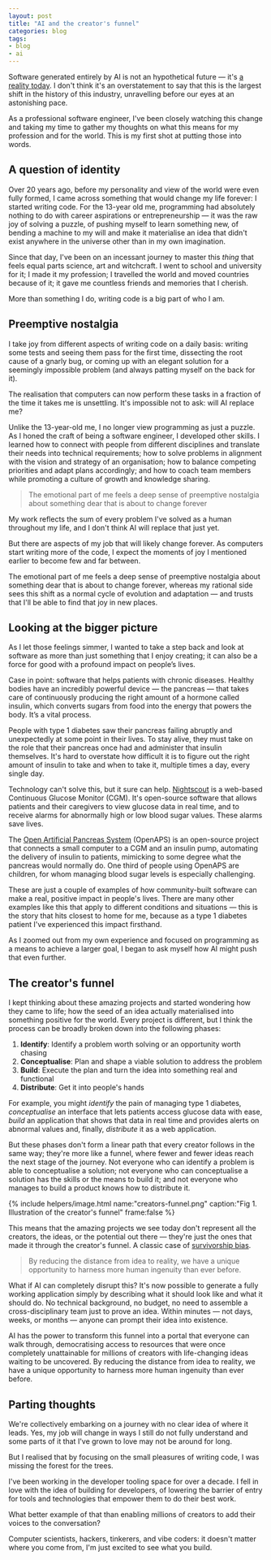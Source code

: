 ```yaml
---
layout: post
title: "AI and the creator's funnel"
categories: blog
tags:
- blog
- ai
---
```

Software generated entirely by AI is not an hypothetical future — it's [a reality today](https://arstechnica.com/ai/2024/10/google-ceo-says-over-25-of-new-google-code-is-generated-by-ai/). I don't think it's an overstatement to say that this is the largest shift in the history of this industry, unravelling before our eyes at an astonishing pace.

As a professional software engineer, I've been closely watching this change and taking my time to gather my thoughts on what this means for my profession and for the world. This is my first shot at putting those into words.<!--more-->

## A question of identity

Over 20 years ago, before my personality and view of the world were even fully formed, I came across something that would change my life forever: I started writing code. For the 13-year old me, programming had absolutely nothing to do with career aspirations or entrepreneurship — it was the raw joy of solving a puzzle, of pushing myself to learn something new, of bending a machine to my will and make it materialise an idea that didn't exist anywhere in the universe other than in my own imagination.

Since that day, I've been on an incessant journey to master this _thing_ that feels equal parts science, art and witchcraft. I went to school and university for it; I made it my profession; I travelled the world and moved countries because of it; it gave me countless friends and memories that I cherish.

More than something I do, writing code is a big part of who I am.

## Preemptive nostalgia

I take joy from different aspects of writing code on a daily basis: writing some tests and seeing them pass for the first time, dissecting the root cause of a gnarly bug, or coming up with an elegant solution for a seemingly impossible problem (and always patting myself on the back for it).

The realisation that computers can now perform these tasks in a fraction of the time it takes me is unsettling. It's impossible not to ask: will AI replace me?

Unlike the 13-year-old me, I no longer view programming as just a puzzle. As I honed the craft of being a software engineer, I developed other skills. I learned how to connect with people from different disciplines and translate their needs into technical requirements; how to solve problems in alignment with the vision and strategy of an organisation; how to balance competing priorities and adapt plans accordingly; and how to coach team members while promoting a culture of growth and knowledge sharing.

> The emotional part of me feels a deep sense of preemptive nostalgia about something dear that is about to change forever

My work reflects the sum of every problem I've solved as a human throughout my life, and I don't think AI will replace that just yet.

But there are aspects of my job that will likely change forever. As computers start writing more of the code, I expect the moments of joy I mentioned earlier to become few and far between.

The emotional part of me feels a deep sense of preemptive nostalgia about something dear that is about to change forever, whereas my rational side sees this shift as a normal cycle of evolution and adaptation — and trusts that I'll be able to find that joy in new places.

## Looking at the bigger picture

As I let those feelings simmer, I wanted to take a step back and look at software as more than just something that I enjoy creating; it can also be a force for good with a profound impact on people’s lives. 

Case in point: software that helps patients with chronic diseases. Healthy bodies have an incredibly powerful device — the pancreas — that takes care of continuously producing the right amount of a hormone called insulin, which converts sugars from food into the energy that powers the body. It’s a vital process.

People with type 1 diabetes saw their pancreas failing abruptly and unexpectedly at some point in their lives. To stay alive, they must take on the role that their pancreas once had and administer that insulin themselves. It's hard to overstate how difficult it is to figure out the right amount of insulin to take and when to take it, multiple times a day, every single day.

Technology can't solve this, but it sure can help. [Nightscout](https://github.com/nightscout/cgm-remote-monitor) is a web-based Continuous Glucose Monitor (CGM). It's open-source software that allows patients and their caregivers to view glucose data in real time, and to receive alarms for abnormally high or low blood sugar values. These alarms save lives.

The [Open Artificial Pancreas System](https://openaps.org/) (OpenAPS) is an open-source project that connects a small computer to a CGM and an insulin pump, automating the delivery of insulin to patients, mimicking to some degree what the pancreas would normally do. One third of people using OpenAPS are children, for whom managing blood sugar levels is especially challenging.

These are just a couple of examples of how community-built software can make a real, positive impact in people's lives. There are many other examples like this that apply to different conditions and situations — this is the story that hits closest to home for me, because as a type 1 diabetes patient I've experienced this impact firsthand.

As I zoomed out from my own experience and focused on programming as a means to achieve a larger goal, I began to ask myself how AI might push that even further.

## The creator's funnel

I kept thinking about these amazing projects and started wondering how they came to life; how the seed of an idea actually materialised into something positive for the world. Every project is different, but I think the process can be broadly broken down into the following phases:

1. **Identify**: Identify a problem worth solving or an opportunity worth chasing
1. **Conceptualise**: Plan and shape a viable solution to address the problem
1. **Build**: Execute the plan and turn the idea into something real and functional
1. **Distribute**: Get it into people's hands

For example, you might *identify* the pain of managing type 1 diabetes, *conceptualise* an interface that lets patients access glucose data with ease, *build* an application that shows that data in real time and provides alerts on abnormal values and, finally, *distribute* it as a web application.

But these phases don't form a linear path that every creator follows in the same way; they're more like a funnel, where fewer and fewer ideas reach the next stage of the journey. Not everyone who can identify a problem is able to conceptualise a solution; not everyone who can conceptualise a solution has the skills or the means to build it; and not everyone who manages to build a product knows how to distribute it.

{% include helpers/image.html name:"creators-funnel.png" caption:"Fig 1. Illustration of the creator's funnel" frame:false %}

This means that the amazing projects we see today don't represent all the creators, the ideas, or the potential out there — they're just the ones that made it through the creator's funnel. A classic case of [survivorship bias](https://en.wikipedia.org/wiki/Survivorship_bias).

> By reducing the distance from idea to reality, we have a unique opportunity to harness more human ingenuity than ever before.

What if AI can completely disrupt this? It's now possible to generate a fully working application simply by describing what it should look like and what it should do. No technical background, no budget, no need to assemble a cross-disciplinary team just to prove an idea. Within minutes — not days, weeks, or months — anyone can prompt their idea into existence.

AI has the power to transform this funnel into a portal that everyone can walk through, democratising access to resources that were once completely unattainable for millions of creators with life-changing ideas waiting to be uncovered. By reducing the distance from idea to reality, we have a unique opportunity to harness more human ingenuity than ever before.

## Parting thoughts

We're collectively embarking on a journey with no clear idea of where it leads. Yes, my job will change in ways I still do not fully understand and some parts of it that I've grown to love may not be around for long.

But I realised that by focusing on the small pleasures of writing code, I was missing the forest for the trees.

I've been working in the developer tooling space for over a decade. I fell in love with the idea of building for developers, of lowering the barrier of entry for tools and technologies that empower them to do their best work.

What better example of that than enabling millions of creators to add their voices to the conversation?

Computer scientists, hackers, tinkerers, and vibe coders: it doesn't matter where you come from, I'm just excited to see what you build.<!--tomb-->
